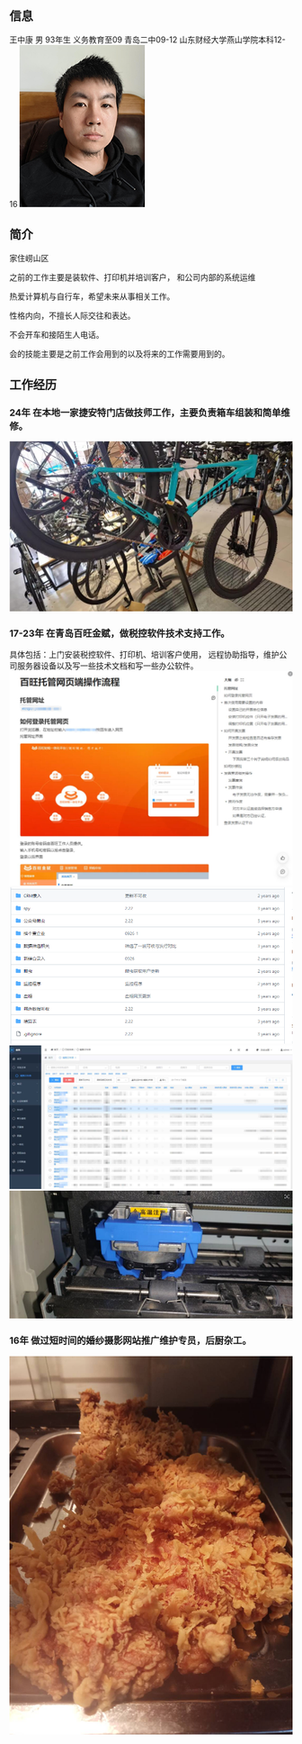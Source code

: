 ## 信息 
王中康
男
93年生
义务教育至09
青岛二中09-12
山东财经大学燕山学院本科12-16
![简历头像](/public/images/简历头像.png)
## 简介
家住崂山区

之前的工作主要是装软件、打印机并培训客户，
和公司内部的系统运维

热爱计算机与自行车，希望未来从事相关工作。

性格内向，不擅长人际交往和表达。

不会开车和接陌生人电话。

会的技能主要是之前工作会用到的以及将来的工作需要用到的。

## 工作经历

### 24年 在本地一家捷安特门店做技师工作，主要负责箱车组装和简单维修。
![](/public/images/简历5.jpg)
### 17-23年 在青岛百旺金赋，做税控软件技术支持工作。

具体包括：上门安装税控软件、打印机、培训客户使用，
远程协助指导，维护公司服务器设备以及写一些技术文档和写一些办公软件。
![](/public/images/简历1.jpg)
![](/public/images/简历2.png)
![](/public/images/简历4.jpg)
![](/public/images/简历7.jpg)

### 16年 做过短时间的婚纱摄影网站推广维护专员，后厨杂工。
![](/public/images/简历6.jpg)
